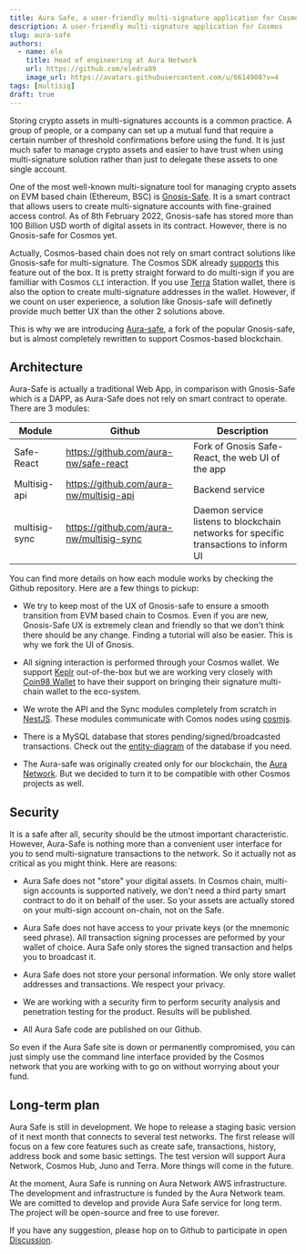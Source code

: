 ```yaml
---
title: Aura Safe, a user-friendly multi-signature application for Cosmos
description: A user-friendly multi-signature application for Cosmos 
slug: aura-safe
authors:
  - name: ele
    title: Head of engineering at Aura Network
    url: https://github.com/eledra89
    image_url: https://avatars.githubusercontent.com/u/6614908?v=4
tags: [multisig]
draft: true
---
```


Storing crypto assets in multi-signatures accounts is a common practice. A group of people, or a company can set up a mutual fund that require a certain number of threshold confirmations before using the fund. It is just much safer to manage crypto assets and easier to have trust when using multi-signature solution rather than just to delegate these assets to one single account.

<!--truncate-->

One of the most well-known multi-signature tool for managing crypto assets on EVM based chain (Ethereum, BSC) is [Gnosis-Safe](https://gnosis-safe.io/). It is a smart contract that allows users to create multi-signature accounts with fine-grained access control. As of 8th February 2022, Gnosis-safe has stored more than 100 Billion USD worth of digital assets in its contract. However, there is no Gnosis-safe for Cosmos yet.

Actually, Cosmos-based chain does not rely on smart contract solutions like Gnosis-safe for multi-signature. The Cosmos SDK already [supports](https://docs.cosmos.network/master/run-node/txs.html#signing-with-multiple-signers) this feature out of the box. It is pretty straight forward to do multi-sign if you are familliar with Cosmos `CLI` interaction. If you use [Terra](https://station.terra.money/) Station wallet, there is also the option to create multi-signature addresses in the wallet. However, if we count on user experience, a solution like Gnosis-safe will definetly provide much better UX than the other 2 solutions above. 

This is why we are introducing [Aura-safe](https://github.com/aura-nw/safe-react), a fork of the popular Gnosis-safe, but is almost completely rewritten to support Cosmos-based blockchain.

## Architecture

Aura-Safe is actually a traditional Web App, in comparison with Gnosis-Safe which is a DAPP, as Aura-Safe does not rely on smart contract to operate. There are 3 modules:

| Module        | Github                                   | Description                                                                          |
|---------------|------------------------------------------|--------------------------------------------------------------------------------------|
| Safe-React    | https://github.com/aura-nw/safe-react    | Fork of Gnosis Safe-React, the web UI of the app                                     |
| Multisig-api  | https://github.com/aura-nw/multisig-api  | Backend service                                                       |
| multisig-sync | https://github.com/aura-nw/multisig-sync | Daemon service listens to blockchain networks for specific transactions to inform UI |

You can find more details on how each module works by checking the Github repository. Here are a few things to pickup:

- We try to keep most of the UX of Gnosis-safe to ensure a smooth transition from EVM based chain to Cosmos. Even if you are new, Gnosis-Safe UX is extremely clean and friendly so that we don't think there should be any change. Finding a tutorial will also be easier. This is why we fork the UI of Gnosis.

- All signing interaction is performed through your Cosmos wallet. We support [Keplr](https://www.keplr.app/) out-of-the-box but we are working very closely with [Coin98 Wallet](https://wallet.coin98.com/) to have their support on bringing their signature multi-chain wallet to the eco-system.

- We wrote the API and the Sync modules completely from scratch in [NestJS](https://nestjs.com/). These modules communicate with Comos nodes using [cosmjs](https://github.com/cosmos/cosmjs).

- There is a MySQL database that stores pending/signed/broadcasted transactions. Check out the [entity-diagram](https://github.com/aura-nw/multisig-api/blob/dev/docs/README.md) of the database if you need.

- The Aura-safe was originally created only for our blockchain, the [Aura Network](https://aura.network/). But we decided to turn it to be compatible with other Cosmos projects as well.

## Security
It is a safe after all, security should be the utmost important characteristic. However, Aura-Safe is nothing more than a convenient user interface for you to send multi-signature transactions to the network. So it actually not as critical as you might think. Here are reasons:

- Aura Safe does not "store" your digital assets. In Cosmos chain, multi-sign accounts is supported natively, we don't need a third party smart contract to do it on behalf of the user. So your assets are actually stored on your multi-sign account on-chain, not on the Safe.

- Aura Safe does not have access to your private keys (or the mnemonic seed phrase). All transaction signing processes are peformed by your wallet of choice. Aura Safe only stores the signed transaction and helps you to broadcast it.

- Aura Safe does not store your personal information. We only store wallet addresses and transactions. We respect your privacy.

- We are working with a security firm to perform security analysis and penetration testing for the product. Results will be published.

- All Aura Safe code are published on our Github.

So even if the Aura Safe site is down or permanently compromised, you can just simply use the command line interface provided by the Cosmos network that you are working with to go on without worrying about your fund.

## Long-term plan

Aura Safe is still in development. We hope to release a staging basic version of it next month that connects to several test networks. The first release will focus on a few core features such as create safe, transactions, history, address book and some basic settings.
The test version will support Aura Network, Cosmos Hub, Juno and Terra. More things will come in the future.

At the moment, Aura Safe is running on Aura Network AWS infrastructure. The development and infrastructure is funded by the Aura Network team. We are comitted to develop and provide Aura Safe service for long term. The project will be open-source and free to use forever.

If you have any suggestion, please hop on to Github to participate in open [Discussion](https://github.com/aura-nw/safe-react/discussions).